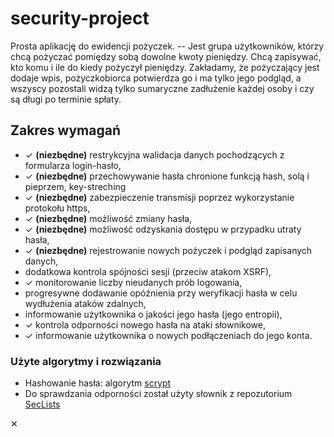 # security-project

Prosta aplikację do ewidencji pożyczek. -- Jest grupa użytkowników, którzy chcą pożyczać pomiędzy sobą dowolne kwoty pieniędzy. Chcą zapisywać, kto komu i ile do kiedy pożyczył pieniędzy. Zakładamy, że pożyczający jest dodaje wpis, pożyczkobiorca potwierdza go i ma tylko jego podgląd, a wszyscy pozostali widzą tylko sumaryczne zadłużenie każdej osoby i czy są długi po terminie spłaty.

## Zakres wymagań

- ✓ **(niezbędne)** restrykcyjna walidacja danych pochodzących z formularza login-hasło,
- ✓ **(niezbędne)** przechowywanie hasła chronione funkcją hash, solą i pieprzem, key-streching
- ✓ **(niezbędne)** zabezpieczenie transmisji poprzez wykorzystanie protokołu https,
- ✓ **(niezbędne)** możliwość zmiany hasła,
- ✓ **(niezbędne)** możliwość odzyskania dostępu w przypadku utraty hasła,
- ✓ **(niezbędne)** rejestrowanie nowych pożyczek i podgląd zapisanych danych,
- dodatkowa kontrola spójności sesji (przeciw atakom XSRF),
- ✓ monitorowanie liczby nieudanych prób logowania,
- progresywne dodawanie opóźnienia przy weryfikacji hasła w celu wydłużenia ataków zdalnych,
- informowanie użytkownika o jakości jego hasła (jego entropii),
- ✓ kontrola odporności nowego hasła na ataki słownikowe,
- ✓ informowanie użytkownika o nowych podłączeniach do jego konta.

### Użyte algorytmy i rozwiązania

- Hashowanie hasła: algorytm [scrypt](https://cryptobook.nakov.com/mac-and-key-derivation/scrypt)
- Do sprawdzania odporności został użyty słownik z repozutorium [SecLists](https://github.com/danielmiessler/SecLists/blob/master/Passwords/500-worst-passwords.txt)


✕